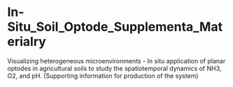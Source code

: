 # In-Situ_Soil_Optode_Supplementa_Materialry
Visualizing heterogeneous microenvironments - In situ application of planar optodes in agricultural soils to study the spatiotemporal dynamics of NH3, O2, and pH. (Supporting information for production of the system)
